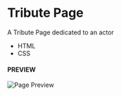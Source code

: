 # Tribute Page

A Tribute Page dedicated to an actor

- HTML
- CSS

#### PREVIEW

![Page Preview](https://i.imgur.com/2EiWpVs.png "Page Preview")
